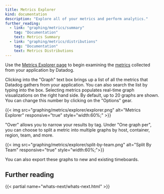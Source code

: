 ```yaml
---
title: Metrics Explorer
kind: documentation
description: "Explore all of your metrics and perform analytics."
further_reading:
  - link: "graphing/metrics/summary"
    tag: "Documentation"
    text: Metrics Summary
  - link: "graphing/metrics/distributions"
    tag: "Documentation"
    text: Metrics Distributions
---
```


Use the [Metrics Explorer page][1] to begin examining the [metrics][2] collected from your application by Datadog.

Clicking into the "Graph" text box brings up a list of all the metrics that Datadog gathers from your application. You can also search the list by typing into the box. Selecting metrics populates real-time graph visualizations on the right hand side. By default, up to 20 graphs are shown. You can change this number by clicking on the "Options" gear.

{{< img src="graphing/metrics/explorer/explorer.png" alt="Metrics Explorer" responsive="true" style="width:60%;" >}}

"Over" allows you to narrow your results by tag. Under "One graph per", you can choose to split a metric into multiple graphs by host, container, region, team, and more.

{{< img src="graphing/metrics/explorer/split-by-team.png" alt="Split By Team" responsive="true" style="width:60%;">}}

You can also export these graphs to new and existing timeboards.

## Further reading

{{< partial name="whats-next/whats-next.html" >}}

[1]: https://app.datadoghq.com/metric/explorer
[2]: /developers/metrics
